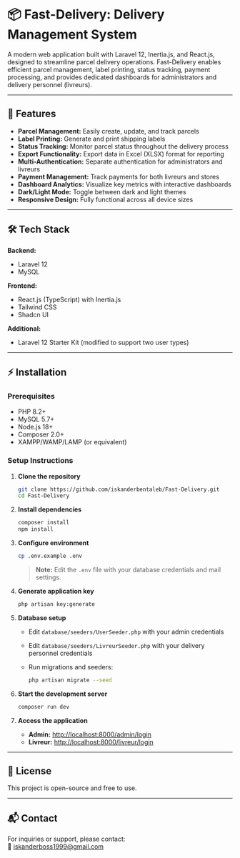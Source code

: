 # 📦 Fast-Delivery: Delivery Management System

A modern web application built with Laravel 12, Inertia.js, and React.js, designed to streamline parcel delivery operations. Fast-Delivery enables efficient parcel management, label printing, status tracking, payment processing, and provides dedicated dashboards for administrators and delivery personnel (livreurs).

---

## 🚀 Features

- **Parcel Management:** Easily create, update, and track parcels
- **Label Printing:** Generate and print shipping labels
- **Status Tracking:** Monitor parcel status throughout the delivery process
- **Export Functionality:** Export data in Excel (XLSX) format for reporting
- **Multi-Authentication:** Separate authentication for administrators and livreurs
- **Payment Management:** Track payments for both livreurs and stores
- **Dashboard Analytics:** Visualize key metrics with interactive dashboards
- **Dark/Light Mode:** Toggle between dark and light themes
- **Responsive Design:** Fully functional across all device sizes

---

## 🛠️ Tech Stack

**Backend:**
- Laravel 12
- MySQL

**Frontend:**
- React.js (TypeScript) with Inertia.js
- Tailwind CSS
- Shadcn UI

**Additional:**
- Laravel 12 Starter Kit (modified to support two user types)

---

## ⚡ Installation

### Prerequisites

- PHP 8.2+
- MySQL 5.7+
- Node.js 18+
- Composer 2.0+
- XAMPP/WAMP/LAMP (or equivalent)

### Setup Instructions

1. **Clone the repository**
    ```bash
    git clone https://github.com/iskanderbentaleb/Fast-Delivery.git
    cd Fast-Delivery
    ```

2. **Install dependencies**
    ```bash
    composer install
    npm install
    ```

3. **Configure environment**
    ```bash
    cp .env.example .env
    ```
    > **Note:** Edit the `.env` file with your database credentials and mail settings.

4. **Generate application key**
    ```bash
    php artisan key:generate
    ```

5. **Database setup**
    - Edit `database/seeders/UserSeeder.php` with your admin credentials
    - Edit `database/seeders/LivreurSeeder.php` with your delivery personnel credentials
    - Run migrations and seeders:
      
      ```bash
      php artisan migrate --seed
      ```

6. **Start the development server**
    ```bash
    composer run dev
    ```

7. **Access the application**
    - **Admin:** [http://localhost:8000/admin/login](http://localhost:8000/admin/login)
    - **Livreur:** [http://localhost:8000/livreur/login](http://localhost:8000/livreur/login)

---

## 📄 License

This project is open-source and free to use.

---

## 📬 Contact

For inquiries or support, please contact:  
📧 iskanderboss1999@gmail.com

